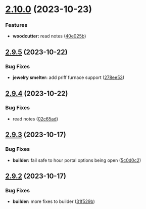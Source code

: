 # [2.10.0](https://github.com/Torwent/wasp-free/compare/v2.9.5...v2.10.0) (2023-10-23)


### Features

* **woodcutter:** read notes ([40e025b](https://github.com/Torwent/wasp-free/commit/40e025bb405bde9b2913b5d175d0de86519602db))



## [2.9.5](https://github.com/Torwent/wasp-free/compare/v2.9.4...v2.9.5) (2023-10-22)


### Bug Fixes

* **jewelry smelter:** add priff furnace support ([278ee53](https://github.com/Torwent/wasp-free/commit/278ee53f14090d2430c02a9f3159f625ec435072))



## [2.9.4](https://github.com/Torwent/wasp-free/compare/v2.9.3...v2.9.4) (2023-10-22)


### Bug Fixes

* read notes ([02c65ad](https://github.com/Torwent/wasp-free/commit/02c65ad6d3105311202c1d58151fbccdecb161a6))



## [2.9.3](https://github.com/Torwent/wasp-free/compare/v2.9.2...v2.9.3) (2023-10-17)


### Bug Fixes

* **builder:** fail safe to hour portal options being open ([5c0d0c2](https://github.com/Torwent/wasp-free/commit/5c0d0c2ffa322c260bd803313aa1101388073d5c))



## [2.9.2](https://github.com/Torwent/wasp-free/compare/v2.9.1...v2.9.2) (2023-10-17)


### Bug Fixes

* **builder:** more fixes to builder ([31f529b](https://github.com/Torwent/wasp-free/commit/31f529bcfa5e620e43233ecbb909e18e5c84d62f))



